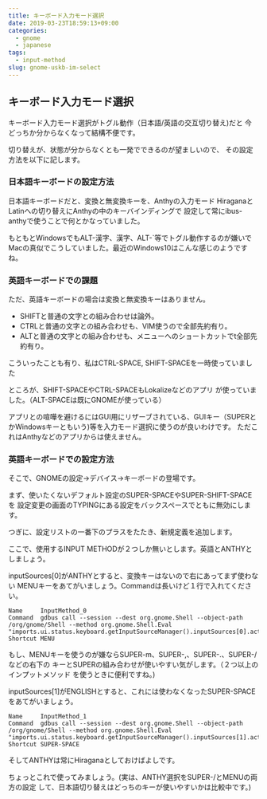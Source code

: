 ```yaml
---
title: キーボード入力モード選択
date: 2019-03-23T18:59:13+09:00
categories:
  - gnome
  - japanese
tags:
  - input-method
slug: gnome-uskb-im-select
---
```


## キーボード入力モード選択

キーボード入力モード選択がトグル動作（日本語/英語の交互切り替え)だと
今どっちか分からなくなって結構不便です。

切り替えが、状態が分からなくとも一発でできるのが望ましいので、
その設定方法を以下に記します。

### 日本語キーボードの設定方法

日本語キーボードだと、変換と無変換キーを、Anthyの入力モード
HiraganaとLatinへの切り替えにAnthyの中のキーバインディングで
設定して常にibus-anthyで使うことで何とかなっていました。

もともとWindowsでもALT-漢字、漢字、ALT-`等でトグル動作するのが嫌いで
Macの真似でこうしていました。最近のWindows10はこんな感じのようですね。

### 英語キーボードでの課題

ただ、英語キーボードの場合は変換と無変換キーはありません。

  * SHIFTと普通の文字との組み合わせは論外。
  * CTRLと普通の文字との組み合わせも、VIM使うので全部先約有り。
  * ALTと普通の文字との組み合わせも、メニューへのショートカットでt全部先約有り。

こういったことも有り、私はCTRL-SPACE, SHIFT-SPACEを一時使っていました

ところが、SHIFT-SPACEやCTRL-SPACEもLokalizeなどのアプリ
が使っていました。（ALT-SPACEは既にGNOMEが使っている）

アプリとの喧嘩を避けるにはGUI用にリザーブされている、GUIキー（SUPERと
かWindowsキーともいう)等を入力モード選択に使うのが良いわけです。
ただこれはAnthyなどのアプリからは使えません。

### 英語キーボードでの設定方法

そこで、GNOMEの設定→デバイス→キーボードの登場です。

まず、使いたくないデフォルト設定のSUPER-SPACEやSUPER-SHIFT-SPACEを
設定変更の画面のTYPINGにある設定をバックスペースでともに無効にします。

つぎに、設定リストの一番下のプラスをたたき、新規定義を追加します。

ここで、使用するINPUT METHODが２つしか無いとします。英語とANTHYとしましょう。

inputSources[0]がANTHYとすると、変換キーはないので右にあってまず使わない
MENUキーをあてがいましょう。Commandは長いけど１行で入れてください。
```
Name     InputMethod_0
Command  gdbus call --session --dest org.gnome.Shell --object-path /org/gnome/Shell --method org.gnome.Shell.Eval  "imports.ui.status.keyboard.getInputSourceManager().inputSources[0].activate()"
Shortcut MENU
```

もし、MENUキーを使うのが嫌ならSUPER-m、SUPER-,、SUPER-.、SUPER-/などの右下の
キーとSUPERの組み合わせが使いやすい気がします。（２つ以上のインプットメソッド
を使うときに便利ですね。)

inputSources[1]がENGLISHとすると、これには使わなくなったSUPER-SPACE
をあてがいましょう。

```
Name     InputMethod_1
Command  gdbus call --session --dest org.gnome.Shell --object-path /org/gnome/Shell --method org.gnome.Shell.Eval  "imports.ui.status.keyboard.getInputSourceManager().inputSources[1].activate()"
Shortcut SUPER-SPACE
```

そしてANTHYは常にHiraganaとしておけばよしです。

ちょっとこれで使ってみましょう。(実は、ANTHY選択をSUPER-/とMENUの両方の設定
して、日本語切り替えはどっちのキーが使いやすいかは比較中です。)


